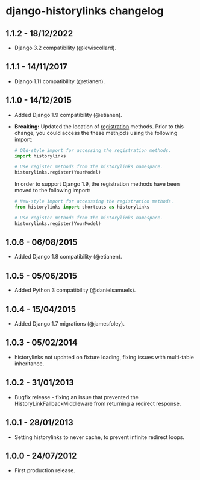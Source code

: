 django-historylinks changelog
=============================

1.1.2 - 18/12/2022
------------------

* Django 3.2 compatibility (@lewiscollard).


1.1.1 - 14/11/2017
------------------

* Django 1.11 compatibility (@etianen).


1.1.0 - 14/12/2015
------------------

* Added Django 1.9 compatibility (@etianen).
* **Breaking:** Updated the location of [registration](https://github.com/etianen/django-historylinks/wiki/Registering-models) methods.
    Prior to this change, you could access the these methjods using the following import:

    ```py
    # Old-style import for accessing the registration methods.
    import historylinks

    # Use register methods from the historylinks namespace.
    historylinks.register(YourModel)
    ```

    In order to support Django 1.9, the registration
    methods have been moved to the following import:

    ```py
    # New-style import for accesssing the registration methods.
    from historylinks import shortcuts as historylinks

    # Use register methods from the historylinks namespace.
    historylinks.register(YourModel)
    ```


1.0.6 - 06/08/2015
------------------

* Added Django 1.8 compatibility (@etianen).


1.0.5 - 05/06/2015
------------------

* Added Python 3 compatibility (@danielsamuels).


1.0.4 - 15/04/2015
------------------

* Added Django 1.7 migrations (@jamesfoley).


1.0.3 - 05/02/2014
------------------

* historylinks not updated on fixture loading, fixing issues with multi-table inheritance.


1.0.2 - 31/01/2013
------------------

* Bugfix release - fixing an issue that prevented the HistoryLinkFallbackMiddleware from returning a redirect response.


1.0.1 - 28/01/2013
------------------

* Setting historylinks to never cache, to prevent infinite redirect loops.


1.0.0 - 24/07/2012
------------------

* First production release.
